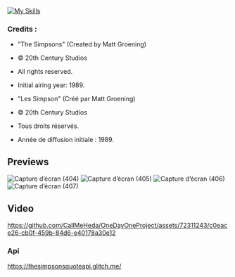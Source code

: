 [![My Skills](https://skillicons.dev/icons?i=vue,ts,vite,tailwind)](https://skillicons.dev)

### Credits :

- "The Simpsons" (Created by Matt Groening)
- © 20th Century Studios
- All rights reserved.
- Initial airing year: 1989.

- "Les Simpson" (Créé par Matt Groening)
- © 20th Century Studios
- Tous droits réservés.
- Année de diffusion initiale : 1989.

## Previews

![Capture d’écran (404)](https://github.com/CallMeHeda/OneDayOneProject/assets/72311243/613ac1ae-c54a-4eeb-81f2-cb636e7b94fa)
![Capture d’écran (405)](https://github.com/CallMeHeda/OneDayOneProject/assets/72311243/ff82954b-dea7-4f2a-9f59-556a74626776)
![Capture d’écran (406)](https://github.com/CallMeHeda/OneDayOneProject/assets/72311243/2c33a106-3843-48bb-9abc-e376709dd392)
![Capture d’écran (407)](https://github.com/CallMeHeda/OneDayOneProject/assets/72311243/761bca5f-0a47-4c01-8ca5-09365cd91552)

## Video

https://github.com/CallMeHeda/OneDayOneProject/assets/72311243/c0eace26-cb0f-459b-84d6-e40178a30e12

### Api

https://thesimpsonsquoteapi.glitch.me/
